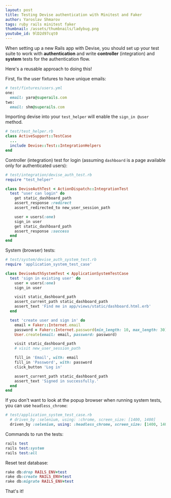 ```yaml
---
layout: post
title: Testing Devise authentication with Minitest and Faker
author: Yaroslav Shmarov
tags: ruby rails minitest faker
thumbnail: /assets/thumbnails/ladybug.png
youtube_id: 9lD2d97cqt0
---
```


When setting up a new Rails app with Devise, you should set up your test suite to work with **authentication** and write **controller** (integration) and **system** tests for the authentication flow.

Here's a reusable approach to doing this!

First, fix the user fixtures to have unique emails:

```ruby
# test/fixtures/users.yml
one:
  email: yaro@superails.com
two:
  email: shm@superails.com
```

Importing devise into your `test_helper` will enable the `sign_in @user` method.

```ruby
# test/test_helper.rb
class ActiveSupport::TestCase
  ...
  include Devise::Test::IntegrationHelpers
end
```

Controller (integration) test for login (assuming `dashboard` is a page available only for authenticated users):

```ruby
# test/integration/devise_auth_test.rb
require "test_helper"

class DeviseAuthTest < ActionDispatch::IntegrationTest
  test "user can login" do
    get static_dashboard_path
    assert_response :redirect
    assert_redirected_to new_user_session_path

    user = users(:one)
    sign_in user
    get static_dashboard_path
    assert_response :success
  end
end
```

System (browser) tests:

```ruby
# test/system/devise_auth_system_test.rb
require 'application_system_test_case'

class DeviseAuthSystemTest < ApplicationSystemTestCase
  test 'sign in existing user' do
    user = users(:one)
    sign_in user

    visit static_dashboard_path
    assert_current_path static_dashboard_path
    assert_text 'Find me in app/views/static/dashboard.html.erb'
  end

  test 'create user and sign in' do
    email = Faker::Internet.email
    password = Faker::Internet.password(min_length: 10, max_length: 30)
    User.create(email: email, password: password)

    visit static_dashboard_path
    # visit new_user_session_path

    fill_in 'Email', with: email
    fill_in 'Password', with: password
    click_button 'Log in'

    assert_current_path static_dashboard_path
    assert_text 'Signed in successfully.'
  end
end
```

If you don't want to look at the popup browser when running system tests, you can use `headless_chrome`:

```ruby
# test/application_system_test_case.rb
  # driven_by :selenium, using: :chrome, screen_size: [1400, 1400]
  driven_by :selenium, using: :headless_chrome, screen_size: [1400, 1400]
```

Commands to run the tests:

```ruby
rails test
rails test:system
rails test:all
```

Reset test database:

```ruby
rake db:drop RAILS_ENV=test
rake db:create RAILS_ENV=test
rake db:migrate RAILS_ENV=test
```

That's it!
